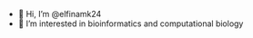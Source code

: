 - 👋 Hi, I’m @elfinamk24
- 🌱 I’m interested in bioinformatics and computational biology


<!---
elfinamk24/elfinamk24 is a ✨ special ✨ repository because its `README.md` (this file) appears on your GitHub profile.
You can click the Preview link to take a look at your changes.
--->
